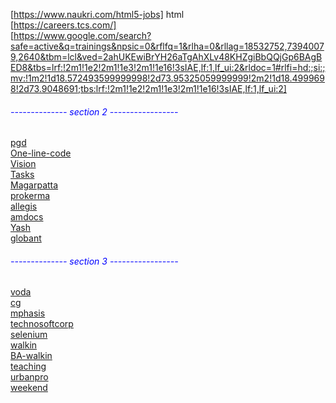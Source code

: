 [https://www.naukri.com/html5-jobs] html <br>
[https://careers.tcs.com/] <br>
[https://www.google.com/search?safe=active&q=trainings&npsic=0&rflfq=1&rlha=0&rllag=18532752,73940079,2640&tbm=lcl&ved=2ahUKEwiBrYH26aTgAhXLv48KHZgiBbQQjGp6BAgBED8&tbs=lrf:!2m1!1e2!2m1!1e3!2m1!1e16!3sIAE,lf:1,lf_ui:2&rldoc=1#rlfi=hd:;si:;mv:!1m2!1d18.572493599999998!2d73.95325059999999!2m2!1d18.4999698!2d73.9048691;tbs:lrf:!2m1!1e2!2m1!1e3!2m1!1e16!3sIAE,lf:1,lf_ui:2] <br>
 
<h6 style="color:blue;">-------------- section 2 -----------------</h6>
<a href="pgd.html">pgd</a> <br>
<a href="https://docs.google.com/document/d/1TZf8JS0BnjCZ7CrS8MaYDgojGlHy1Jd8f6JutE3y2N0/edit" target="_blank">One-line-code </a> <br>
<a href="https://docs.google.com/document/d/1Gv2_IrqxHfYWpWCteCCpb3-SF_GhqAA4b6sjucT3XZc/edit" target="_blank">Vision</a><br>
<a href="https://docs.google.com/document/d/1IPMZqEmu43K8Gw19CTFGyAqklxsADT_n3mWdCEedmfE/edit">Tasks</a><br>
<a href="https://www.naukri.com/magarpatta-jobs">Magarpatta</a><br>
<a href="https://companies.naukri.com/prokrmanew-jobs/jobs/">prokerma</a><br>
<a href="https://www.naukri.com/allegis-services-india-jobs-careers-10698">allegis</a><br>
<a href="https://companies.naukri.com/amdocs-jobs/jobs/">amdocs</a><br>
<a href="https://companies.naukri.com/yash-jobs/jobs/">Yash</a><br>
<a href="https://companies.naukri.com/globant-jobs/jobs/">globant</a><br>
 
<h6 style="color:blue;">--------------  section 3 -----------------</h6>
 <a href="https://companies.naukri.com/vssi-jobs/jobs/">voda<br>
 <a href="https://companies.naukri.com/capgemini-jobs/jobs/?cityType[]=25.20.109&qp=dummyvar">cg</a><br>
 <a href="https://companies.naukri.com/mphasis-jobs/jobs/">mphasis</a><br>
 <a href="https://companies.naukri.com/technosoftcorp-jobs/jobs/" target="_blank" >technosoftcorp</a><br>
 <a href="https://www.naukri.com/selenium-software-testing-jobs">selenium <br>
 <a href="https://www.naukri.com/walkin-jobs">walkin<br>
<a href="https://www.naukri.com/business-analyst-walk-in-jobs">BA-walkin <br>
 <a href="https://www.naukri.com/teaching-jobs">teaching<br>
 <a href="https://www.naukri.com/urbanpro-thinkvidya-learning-jobs-careers-2634782">urbanpro<br>
<a href="https://www.naukri.com/weekend-jobs">weekend</a><br>
	</div>
